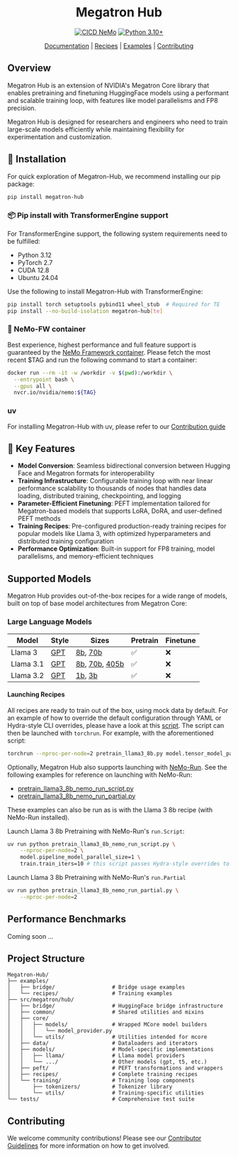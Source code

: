 <div align="center">

# Megatron Hub

<!-- [![codecov](https://codecov.io/github/NVIDIA-NeMo/Megatron-Hub/graph/badge.svg?token=4NMKZVOW2Z)](https://codecov.io/github/NVIDIA-NeMo/Megatron-Hub) -->
[![CICD NeMo](https://github.com/NVIDIA-NeMo/Megatron-Hub/actions/workflows/cicd-main.yml/badge.svg)](https://github.com/NVIDIA-NeMo/Megatron-Hub/actions/workflows/cicd-main.yml)
[![Python 3.10+](https://img.shields.io/badge/python-3.10+-blue.svg)](https://www.python.org/downloads/release/python-3100/)
<!-- [![GitHub Stars](https://img.shields.io/github/stars/NVIDIA-NeMo/Megatron-Hub.svg?style=social&label=Star&maxAge=2592000)](https://github.com/NVIDIA-NeMo/Megatron-Hub/stargazers/) -->

[Documentation](https://nemo-framework-documentation.gitlab-master-pages.nvidia.com/megatron-hub-build/) | [Recipes](#supported-models) | [Examples](https://github.com/NVIDIA-NeMo/Megatron-Hub/tree/main/examples) | [Contributing](https://github.com/NVIDIA-NeMo/Megatron-Hub/blob/main/CONTRIBUTING.md)
</div>

## Overview

Megatron Hub is an extension of NVIDIA's Megatron Core library that enables pretraining and finetuning HuggingFace models using a performant and scalable training loop, with features like model parallelisms and FP8 precision.

Megatron Hub is designed for researchers and engineers who need to train large-scale models efficiently while maintaining flexibility for experimentation and customization.

## 🔧 Installation

For quick exploration of Megatron-Hub, we recommend installing our pip package:

```bash
pip install megatron-hub
```

### 📦 Pip install with TransformerEngine support

For TransformerEngine support, the following system requirements need to be fulfilled:

- Python 3.12
- PyTorch 2.7
- CUDA 12.8
- Ubuntu 24.04

Use the following to install Megatron-Hub with TransformerEngine:

```bash
pip install torch setuptools pybind11 wheel_stub  # Required for TE
pip install --no-build-isolation megatron-hub[te]
```

### 🐳 NeMo-FW container

Best experience, highest performance and full feature support is guaranteed by the [NeMo Framework container](https://catalog.ngc.nvidia.com/orgs/nvidia/containers/nemo/tags). Please fetch the most recent $TAG and run the following command to start a container:

```bash
docker run --rm -it -w /workdir -v $(pwd):/workdir \
  --entrypoint bash \
  --gpus all \
  nvcr.io/nvidia/nemo:${TAG}
```

### uv

For installing Megatron-Hub with uv, please refer to our [Contribution guide](https://github.com/NVIDIA-NeMo/Megatron-Hub/blob/main/CONTRIBUTING.md)

## 🚀 Key Features

- **Model Conversion**: Seamless bidirectional conversion between Hugging Face and Megatron formats for interoperability
- **Training Infrastructure**: Configurable training loop with near linear performance scalability to thousands of nodes that handles data loading, distributed training, checkpointing, and logging
- **Parameter-Efficient Finetuning**: PEFT implementation tailored for Megatron-based models that supports LoRA, DoRA, and user-defined PEFT methods
- **Training Recipes**: Pre-configured production-ready training recipes for popular models like Llama 3, with optimized hyperparameters and distributed training configuration
- **Performance Optimization**: Built-in support for FP8 training, model parallelisms, and memory-efficient techniques

## Supported Models

Megatron Hub provides out-of-the-box recipes for a wide range of models, built on top of base model architectures from Megatron Core:

### Large Language Models

| Model                  | Style     | Sizes     | Pretrain     | Finetune     |
|------------------------|-----------|-----------|--------------|--------------|
| Llama 3                | [GPT](https://github.com/NVIDIA-NeMo/Megatron-Hub/blob/main/src/megatron/hub/models/gpt_provider.py)       | [8b](https://github.com/NVIDIA-NeMo/Megatron-Hub/blob/main/src/megatron/hub/recipes/llama/llama3_8b.py), [70b](https://github.com/NVIDIA-NeMo/Megatron-Hub/blob/main/src/megatron/hub/recipes/llama/llama3_70b.py)   | ✅ | ❌ |
| Llama 3.1              | [GPT](https://github.com/NVIDIA-NeMo/Megatron-Hub/blob/main/src/megatron/hub/models/gpt_provider.py)       | [8b](https://github.com/NVIDIA-NeMo/Megatron-Hub/blob/main/src/megatron/hub/recipes/llama/llama31_8b.py), [70b](https://github.com/NVIDIA-NeMo/Megatron-Hub/blob/main/src/megatron/hub/recipes/llama/llama31_70b.py), [405b](https://github.com/NVIDIA-NeMo/Megatron-Hub/blob/main/src/megatron/hub/recipes/llama/llama31_405b.py)    | ✅ | ❌ |
| Llama 3.2              | [GPT](https://github.com/NVIDIA-NeMo/Megatron-Hub/blob/main/src/megatron/hub/models/gpt_provider.py)       | [1b](https://github.com/NVIDIA-NeMo/Megatron-Hub/blob/main/src/megatron/hub/recipes/llama/llama32_1b.py), [3b](https://github.com/NVIDIA-NeMo/Megatron-Hub/blob/main/src/megatron/hub/recipes/llama/llama32_3b.py)           | ✅ | ❌ |

#### Launching Recipes

All recipes are ready to train out of the box, using mock data by default. For an example of how to override the default configuration through YAML or Hydra-style CLI overrides, please have a look at this [script](https://github.com/NVIDIA-NeMo/Megatron-Hub/examples/recipes/llama3_8b/pretrain_llama3_8b.py). The script can then be launched with `torchrun`. For example, with the aforementioned script:

```sh
torchrun --nproc-per-node=2 pretrain_llama3_8b.py model.tensor_model_parallel_size=1 <additional overrides ...>
```

Optionally, Megatron Hub also supports launching with [NeMo-Run](https://github.com/NVIDIA-NeMo/Run). See the following examples for reference on launching with NeMo-Run:

- [pretrain_llama3_8b_nemo_run_script.py](https://github.com/NVIDIA-NeMo/Megatron-Hub/blob/main/examples/recipes/llama3_8b/pretrain_llama3_8b_nemo_run_script.py)
- [pretrain_llama3_8b_nemo_run_partial.py](https://github.com/NVIDIA-NeMo/Megatron-Hub/blob/main/examples/recipes/llama3_8b/pretrain_llama3_8b_nemo_run_partial.py)

These examples can also be run as is with the Llama 3 8b recipe (with NeMo-Run installed).

Launch Llama 3 8b Pretraining with NeMo-Run's `run.Script`:

```sh
uv run python pretrain_llama3_8b_nemo_run_script.py \
    --nproc-per-node=2 \
    model.pipeline_model_parallel_size=1 \
    train.train_iters=10 # this script passes Hydra-style overrides to the target script
```

Launch Llama 3 8b Pretraining with NeMo-Run's `run.Partial`

```sh
uv run python pretrain_llama3_8b_nemo_run_partial.py \
    --nproc-per-node=2
```

<!-- ### Vision-Language Models -->

## Performance Benchmarks

Coming soon ...

## Project Structure

```
Megatron-Hub/
├── examples/
│   ├── bridge/                  # Bridge usage examples
│   └── recipes/                 # Training examples
├── src/megatron/hub/
│   ├── bridge/                  # HuggingFace bridge infrastructure
│   ├── common/                  # Shared utilities and mixins
│   ├── core/
│   │   ├── models/              # Wrapped MCore model builders
│   │   │   └── model_provider.py
│   │   └── utils/               # Utilities intended for mcore
│   ├── data/                    # Dataloaders and iterators
│   ├── models/                  # Model-specific implementations
│   │   ├── llama/               # Llama model providers
│   │   └── .../                 # Other models (gpt, t5, etc.)
│   ├── peft/                    # PEFT transformations and wrappers
│   ├── recipes/                 # Complete training recipes
│   └── training/                # Training loop components
│       ├── tokenizers/          # Tokenizer library
│       └── utils/               # Training-specific utilities
└── tests/                       # Comprehensive test suite
```

## Contributing

We welcome community contributions! Please see our [Contributor Guidelines](https://github.com/NVIDIA-NeMo/Megatron-Hub/blob/main/CONTRIBUTING.md) for more information on how to get involved.
